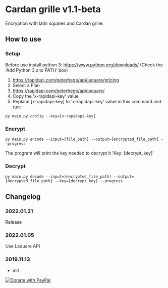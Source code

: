 # Cardan grille v1.1-beta

Encryption with latin squares and Cardan grille.

## How to use

### Setup

Before use install python 3: https://www.python.org/downloads/
(Check the 'Add Python 3.x to PATH' box)

1. https://rapidapi.com/peterhege/api/laquare/pricing
2. Select a Plan
3. https://rapidapi.com/peterhege/api/laquare/
4. Copy the 'x-rapidapi-key' value
5. Replace [x-rapidapi-key] to 'x-rapidapi-key' value in this command and run:

`py main.py config --key=[x-rapidapi-key]`

### Encrypt

`py main.py encode --input=[file_path] --output=[encrypted_file_path] --progress`

The program will print the key needed to decrypt it 'Key: [decrypt_key]'

### Decrypt

`py main.py decode --input=[encrypted_file_path] --output=[decrypted_file_path] --key=[decrypt_key] --progress`

## Changelog

### 2022.01.31

Release

### 2022.01.05

Use Laquare API

### 2019.11.13

- init

<a href="https://www.paypal.com/donate/?hosted_button_id=DEXRZ9EPTEC68">
  <img src="https://raw.githubusercontent.com/stefan-niedermann/paypal-donate-button/master/paypal-donate-button.png" alt="Donate with PayPal" />
</a>
